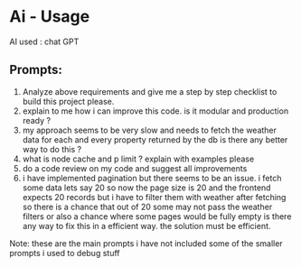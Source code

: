 # Ai - Usage

AI used : chat GPT

## Prompts:

1. Analyze above requirements and give me a step by step checklist to build this project please.
2. explain to me how i can improve this code. is it modular and production ready ?
3. my approach seems to be very slow and needs to fetch the weather data for each and every property returned by the db is there any better way to do this ?
4. what is node cache and p limit ? explain with examples please
5. do a code review on my code and suggest all improvements
6. i have implemented pagination but there seems to be an issue. i fetch some data lets say 20 so now the page size is 20 and the frontend expects 20 records but i have to filter them with weather after fetching so there is a chance that out of 20 some may not pass the weather filters or also a chance where some pages would be fully empty is there any way to fix this in a efficient way. the solution must be efficient.

Note: these are the main prompts i have not included some of the smaller prompts i used to debug stuff
